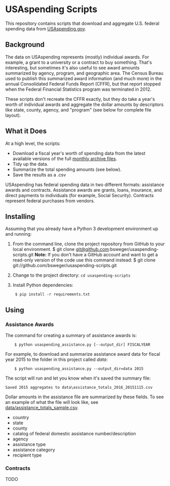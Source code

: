 # USAspending Scripts

This repository contains scripts that download and aggregate U.S. federal spending data from [USAspending.gov](http://www.usaspending.gov "USAspending.gov").

## Background

The data on USAspending represents (mostly) individual awards. For example, a grant to a university or a contract to buy something. That's interesting, but sometimes it's also useful to see award amounts summarized by agency, program, and geographic area. The Census Bureau used to publish this summarized award information (and much more) in the annual Consolidated Federal Funds Report (CFFR), but that report stopped when the Federal Financial Statistics program was terminated in 2012.

These scripts don't recreate the CFFR exactly, but they do take a year's worth of individual awards and aggregate the dollar amounts by descriptors like state, county, agency, and "program" (see below for complete file layout).

## What it Does

At a high level, the scripts:
* Download a fiscal year's worth of spending data from the latest available versions of the full [monthly archive files](https://www.usaspending.gov/DownloadCenter/Pages/dataarchives.aspx "USAspending data archives").
* Tidy up the data.
* Summarize the total spending amounts (see below).
* Save the results as a .csv

USAspending has federal spending data in two different formats: assistance awards and contracts. Assistance awards are grants, loans, insurance, and direct payments to individuals (for example, Social Security). Contracts represent federal purchases from vendors.

## Installing

Assuming that you already have a Python 3 development environment up and running:

1. From the command line, clone the project repository from GitHub to your local environment.
        $ git clone git@github.com:bsweger/usaspending-scripts.git
**Note:** If you don't have a GitHub account and want to get a read-only version of the code use this command instead:
        $ git clone git://github.com/bsweger/usaspending-scripts.git

2. Change to the project directory: ```cd usaspending-scripts```
2. Install Python dependencies:

        $ pip install -r requirements.txt

## Using

### Assistance Awards

The command for creating a summary of assistance awards is:

        $ python usaspending_assistance.py [--output_dir] FISCALYEAR

For example, to download and summarize assistance award data for fiscal year 2015 to the folder in this project called *data*:

        $ python usaspending_assistance.py --output_dir=data 2015

The script will run and let you know when it's saved the summary file:

    Saved 2015 aggregates to data\assistance_totals_2016_20151115.csv

Dollar amounts in the assistance file are summarized by these fields. To see an example of what the file will look like, see [data/assistance_totals_sample.csv](data/assistance_totals_sample.csv "assistance awards summary sample file").

* country
* state
* county
* catalog of federal domestic assistance number/description
* agency
* assistance type
* assistance category
* recipient type

### Contracts

TODO
